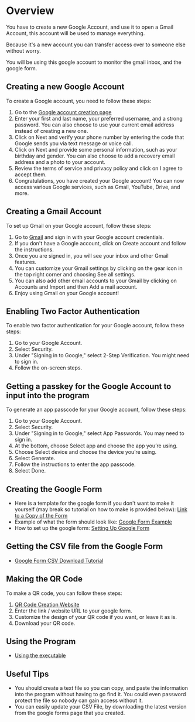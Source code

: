 # Overview
You have to create a new Google Account, and use it to open a Gmail Account, this account will be used to manage everything.

Because it's a new account you can transfer access over to someone else without worry.

You will be using this google account to monitor the gmail inbox, and the google form.

## Creating a new Google Account
To create a Google account, you need to follow these steps:

1. Go to the [Google account creation page](https://accounts.google.com/signup)
2. Enter your first and last name, your preferred username, and a strong password. You can also choose to use your current email address instead of creating a new one.
3. Click on Next and verify your phone number by entering the code that Google sends you via text message or voice call.
4. Click on Next and provide some personal information, such as your birthday and gender. You can also choose to add a recovery email address and a photo to your account.
5. Review the terms of service and privacy policy and click on I agree to accept them.
6. Congratulations, you have created your Google account! You can now access various Google services, such as Gmail, YouTube, Drive, and more.
## Creating a Gmail Account
To set up Gmail on your Google account, follow these steps:

1. Go to [Gmail](https://mail.google.com) and sign in with your Google account credentials.
2. If you don't have a Google account, click on Create account and follow the instructions.
3. Once you are signed in, you will see your inbox and other Gmail features.
4. You can customize your Gmail settings by clicking on the gear icon in the top right corner and choosing See all settings.
5. You can also add other email accounts to your Gmail by clicking on Accounts and Import and then Add a mail account.
6. Enjoy using Gmail on your Google account!
## Enabling Two Factor Authentication
To enable two factor authentication for your Google account, follow these steps:

1. Go to your Google Account.
2. Select Security.
3. Under "Signing in to Google," select 2-Step Verification. You might need to sign in.
4. Follow the on-screen steps.
## Getting a passkey for the Google Account to input into the program
To generate an app passcode for your Google account, follow these steps:

1. Go to your Google Account.
2. Select Security.
3. Under "Signing in to Google," select App Passwords. You may need to sign in.
4. At the bottom, choose Select app and choose the app you’re using.
5. Choose Select device and choose the device you’re using.
6. Select Generate.
7. Follow the instructions to enter the app passcode.
8. Select Done.
## Creating the Google Form
* Here is a template for the google form if you don't want to make it yourself (may break so tutorial on how to make is provided below): [Link to a Copy of the Form](https://docs.google.com/forms/u/0/d/1oWTTLdqrDoWX8sIywNU9nzkXgOAAiPtrRqR6J68kRaw/copy)
*  Example of what the form should look like:
   [Google Form Example](https://docs.google.com/forms/u/0/d/1sgh6TgXYl5S0LR8_JTM7DjhhXYwfDIwVLTmbQO43w_Y/)
* How to set up the google form: [Setting Up Google Form](https://www.youtube.com)
## Getting the CSV file from the Google Form
- [Google Form CSV Download Tutorial](https://www.youtube.com)
## Making the QR Code
To make a QR code, you can follow these steps:

1. [QR Code Creation Website](https://www.qrcode-tiger.com/?type=googleForm)
2. Enter the link / website URL to your google form.
3. Customize the design of your QR code if you want, or leave it as is.
4. Download your QR code.
## Using the Program
- [Using the executable](https://youtube.com)
## Useful Tips

- You should create a text file so you can copy, and paste the information into the program without having to go find it. You could even password protect the file so nobody can gain access without it.
- You can easily update your CSV File, by downloading the latest version from the google forms page that you created. 